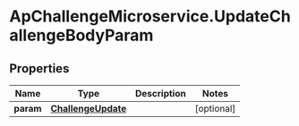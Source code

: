 # ApChallengeMicroservice.UpdateChallengeBodyParam

## Properties
Name | Type | Description | Notes
------------ | ------------- | ------------- | -------------
**param** | [**ChallengeUpdate**](ChallengeUpdate.md) |  | [optional] 


